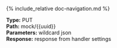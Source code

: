 {% include_relative doc-navigation.md %}

**Type:** PUT<br>
**Path:** mock/{{uuid}}<br>
**Parameters:** wildcard json<br>
**Response:** response from handler settings